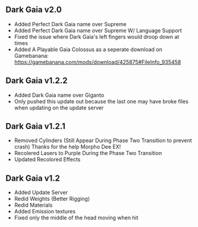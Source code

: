 ## Dark Gaia v2.0
- Added Perfect Dark Gaia name over Supreme
- Added Perfect Dark Gaia name over Supreme W/ Language Support
- Fixed the issue where Dark Gaia's left fingers would droop down at times
- Added A Playable Gaia Colossus as a seperate download on Gamebanana: https://gamebanana.com/mods/download/425875#FileInfo_935458


## Dark Gaia v1.2.2
- Added Dark Gaia name over Giganto
- Only pushed this update out because the last one may have broke files when updating on the update server

## Dark Gaia v1.2.1
- Removed Cylinders (Still Appear During Phase Two Transition to prevent crash) Thanks for the help Morpho Dee EX!
- Recolered Lasers to Purple During the Phase Two Transition
- Updated Recolored Effects

## Dark Gaia v1.2
- Added Update Server
- Redid Weights (Better Rigging)
- Redid Materials
- Added Emission textures
- Fixed only the middle of the head moving when hit
